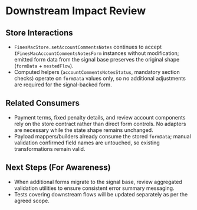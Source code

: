 # Downstream Impact Review

## Store Interactions

- `FinesMacStore.setAccountCommentsNotes` continues to accept `IFinesMacAccountCommentsNotesForm` instances without modification; emitted form data from the signal base preserves the original shape (`formData` + `nestedFlow`).
- Computed helpers (`accountCommentsNotesStatus`, mandatory section checks) operate on `formData` values only, so no additional adjustments are required for the signal-backed form.

## Related Consumers

- Payment terms, fixed penalty details, and review account components rely on the store contract rather than direct form controls. No adapters are necessary while the state shape remains unchanged.
- Payload mappers/builders already consume the stored `formData`; manual validation confirmed field names are untouched, so existing transformations remain valid.

## Next Steps (For Awareness)

- When additional forms migrate to the signal base, review aggregated validation utilities to ensure consistent error summary messaging.
- Tests covering downstream flows will be updated separately as per the agreed scope.

